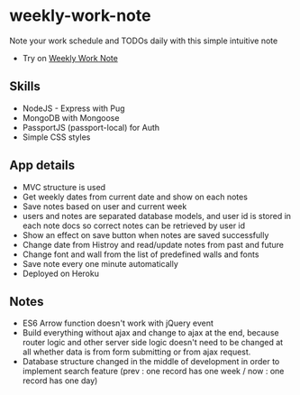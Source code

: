 # weekly-work-note
Note your work schedule and TODOs daily with this simple intuitive note
- Try on [Weekly Work Note](https://worknote.herokuapp.com/ "Weekly Work Note")

## Skills
- NodeJS - Express with Pug
- MongoDB with Mongoose
- PassportJS (passport-local) for Auth
- Simple CSS styles

## App details
- MVC structure is used
- Get weekly dates from current date and show on each notes
- Save notes based on user and current week
- users and notes are separated database models, and user id is stored in each note docs so correct notes can be retrieved by user id
- Show an effect on save button when notes are saved successfully
- Change date from Histroy and read/update notes from past and future
- Change font and wall from the list of predefined walls and fonts
- Save note every one minute automatically
- Deployed on Heroku


## Notes
- ES6 Arrow function doesn't work with jQuery event
- Build everything without ajax and change to ajax at the end, because router logic and other server side logic doesn't need to be changed at all whether data is from form submitting or from ajax request.
- Database structure changed in the middle of development in order to implement search feature 
(prev : one record has one week / now : one record has one day)
